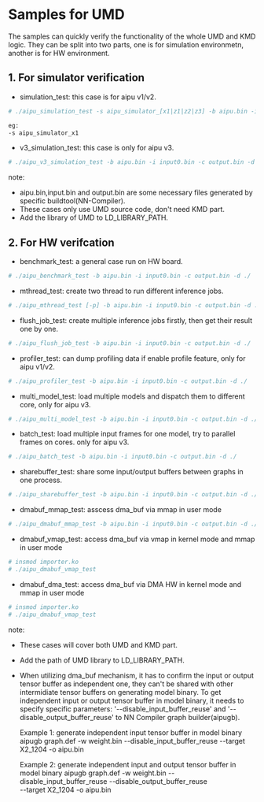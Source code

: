 # Samples for UMD

The samples can quickly verify the functionality of the whole UMD and KMD logic. They can be split into two parts, one is for simulation environmetn, another is for HW environment.

## 1. For simulator verification
- simulation_test: this case is for aipu v1/v2.

```bash
# ./aipu_simulation_test -s aipu_simulator_[x1|z1|z2|z3] -b aipu.bin -i input0.bin -c output.bin -d ./

eg:
-s aipu_simulator_x1
```

- v3_simulation_test: this case is only for aipu v3.

```bash
# ./aipu_v3_simulation_test -b aipu.bin -i input0.bin -c output.bin -d ./
```

note:
- aipu.bin,input.bin and output.bin are some necessary files generated by specific buildtool(NN-Compiler).
- These cases only use UMD source code, don't need KMD part.
- Add the library of UMD to LD_LIBRARY_PATH.

## 2. For HW verifcation
- benchmark_test: a general case run on HW board.
```bash
# ./aipu_benchmark_test -b aipu.bin -i input0.bin -c output.bin -d ./
```

- mthread_test: create two thread to run different inference jobs.
```bash
# ./aipu_mthread_test [-p] -b aipu.bin -i input0.bin -c output.bin -d ./
```

- flush_job_test: create multiple inference jobs firstly, then get their result one by one.
```bash
# ./aipu_flush_job_test -b aipu.bin -i input0.bin -c output.bin -d ./
```

- profiler_test: can dump profiling data if enable profile feature, only for aipu v1/v2.
```bash
# ./aipu_profiler_test -b aipu.bin -i input0.bin -c output.bin -d ./
```

- multi_model_test: load multiple models and dispatch them to different core, only for aipu v3.
```bash
# ./aipu_multi_model_test -b aipu.bin -i input0.bin -c output.bin -d ./
```

- batch_test: load multiple input frames for one model, try to parallel frames on cores. only for aipu v3.
```bash
# ./aipu_batch_test -b aipu.bin -i input0.bin -c output.bin -d ./
```

- sharebuffer_test: share some input/output buffers between graphs in one process.
```bash
# ./aipu_sharebuffer_test -b aipu.bin -i input0.bin -c output.bin -d ./
```

- dmabuf_mmap_test: asscess dma_buf via mmap in user mode
```bash
# ./aipu_dmabuf_mmap_test -b aipu.bin -i input0.bin -c output.bin -d ./
```

- dmabuf_vmap_test: access dma_buf via vmap in kernel mode and mmap in user mode
```bash
# insmod importer.ko
# ./aipu_dmabuf_vmap_test
```

- dmabuf_dma_test: access dma_buf via DMA HW in kernel mode and mmap in user mode
```bash
# insmod importer.ko
# ./aipu_dmabuf_vmap_test
```

note:
- These cases will cover both UMD and KMD part.
- Add the path of UMD library to LD_LIBRARY_PATH.
- When utilizing dma_buf mechanism, it has to confirm the input or output tensor buffer
  as independent one, they can't be shared with other intermidiate tensor buffers
  on generating model binary. To get independent input or output tensor buffer in
  model binary, it needs to specify specific parameters: '--disable_input_buffer_reuse'
  and '--disable_output_buffer_reuse' to NN Compiler graph builder(aipugb).

  Example 1: generate independent input tensor buffer in model binary
  aipugb graph.def -w weight.bin --disable_input_buffer_reuse --target X2_1204 -o aipu.bin

  Example 2: generate independent input and output tensor buffer in model binary
  aipugb graph.def -w weight.bin --disable_input_buffer_reuse --disable_output_buffer_reuse \
  --target X2_1204 -o aipu.bin
